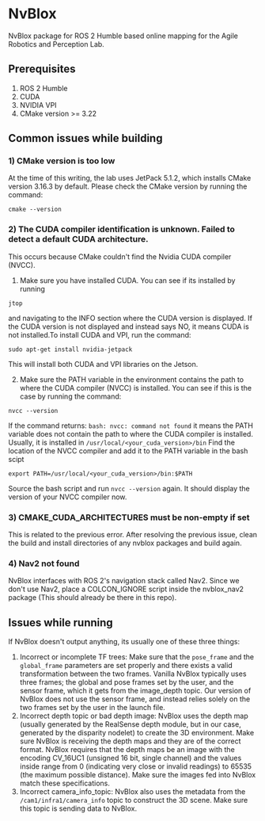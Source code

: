 # NvBlox
NvBlox package for ROS 2 Humble based online mapping for the Agile Robotics and Perception Lab.

## Prerequisites
1) ROS 2 Humble
2) CUDA
3) NVIDIA VPI
4) CMake version >= 3.22
## Common issues while building
### 1) CMake version is too low
At the time of this writing, the lab uses JetPack 5.1.2, which installs CMake version 3.16.3 by default. Please check the CMake version by running the command:
```
cmake --version
```
### 2) The CUDA compiler identification is unknown. Failed to detect a default CUDA architecture.
This occurs because CMake couldn't find the Nvidia CUDA compiler (NVCC).
1. Make sure you have installed CUDA. You can see if its installed by running 
```
jtop
```
and navigating to the INFO section where the CUDA version is displayed. If the CUDA version is not displayed and instead says NO, it means CUDA is not installed.To install CUDA and VPI, run the command:
```
sudo apt-get install nvidia-jetpack
```
This will install both CUDA and VPI libraries on the Jetson.

2. Make sure the PATH variable in the environment contains the path to where the CUDA compiler (NVCC) is installed. You can see if this is the case by running the command:
```
nvcc --version
```
If the command returns: 
`
bash: nvcc: command not found
`
it means the PATH variable does not contain the path to where the CUDA compiler is installed. Usually, it is installed in 
`
/usr/local/<your_cuda_version>/bin
`
Find the location of the NVCC compiler and add it to the PATH variable in the bash scipt
```
export PATH=/usr/local/<your_cuda_version>/bin:$PATH
```
Source the bash script and run `nvcc --version` again. It should display the version of your NVCC compiler now.

### 3) CMAKE_CUDA_ARCHITECTURES must be non-empty if set
This is related to the previous error. After resolving the previous issue, clean the build and install directories of any nvblox packages and build again. 

### 4) Nav2 not found
NvBlox interfaces with ROS 2's navigation stack called Nav2. Since we don't use Nav2, place a COLCON_IGNORE script inside the nvblox_nav2 package (This should already be there in this repo).

## Issues while running
If NvBlox doesn't output anything, its usually one of these three things:
1. Incorrect or incomplete TF trees: Make sure that the `pose_frame` and the `global_frame` parameters are set properly and there exists a valid transformation between the two frames. Vanilla NvBlox typically uses three frames; the global and pose frames set by the user, and the sensor frame, which it gets from the image_depth topic. Our version of NvBlox does not use the sensor frame, and instead relies solely on the two frames set by the user in the launch file.
2. Incorrect depth topic or bad depth image: NvBlox uses the depth map (usually generated by the RealSense depth module, but in our case, generated by the disparity nodelet) to create the 3D environment. Make sure NvBlox is receiving the depth maps and they are of the correct format. NvBlox requires that the depth maps be an image with the encoding CV_16UC1 (unsigned 16 bit, single channel) and the values inside range from 0 (indicating very close or invalid readings) to 65535 (the maximum possible distance). Make sure the images fed into NvBlox match these specifications.
3. Incorrect camera_info_topic: NvBlox also uses the metadata from the `/cam1/infra1/camera_info` topic to construct the 3D scene. Make sure this topic is sending data to NvBlox.

